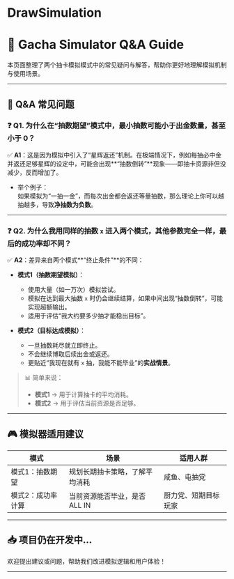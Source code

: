# DrawSimulation

# 🎲 Gacha Simulator Q&A Guide

本页面整理了两个抽卡模拟模式中的常见疑问与解答，帮助你更好地理解模拟机制与使用场景。

---

## 📌 Q&A 常见问题

### ❓ Q1. 为什么在“抽数期望”模式中，最小抽数可能小于出金数量，甚至小于 0？

✅ **A1**：这是因为模拟中引入了“星辉返还”机制。在极端情况下，例如每抽必中金并返还足够星辉的设定中，可能会出现**“抽数倒转”**现象——即抽卡资源非但没减少，反而增加了。

- 举个例子：  
  如果模拟为“一抽一金”，而每次出金都会返还等量抽数，那么理论上你可以越抽越多，导致**净抽数为负数**。

---

### ❓ Q2. 为什么我用同样的抽数 `x` 进入两个模式，其他参数完全一样，最后的成功率却不同？

✅ **A2**：差异来自两个模式**“终止条件”**的不同：

- **模式1（抽数期望模拟）**：
  - 使用大量（如一万次）模拟尝试。
  - 模拟在达到最大抽数 `x` 时仍会继续结算，如果中间出现“抽数倒转”，可能实现超额输出。
  - 适用于评估“我大约要多少抽才能稳出目标”。

- **模式2（目标达成模拟）**：
  - 一旦抽数耗尽就立即终止。
  - 不会继续博取后续出金或返还。
  - 更贴近“我现在就有 `x` 抽，我能不能毕业”的**实战情景**。

> 📊 简单来说：
> - **模式1** → 用于计算抽卡的平均消耗。
> - **模式2** → 用于评估当前资源是否足够。

---

## 🎮 模拟器适用建议

| 模式 | 场景 | 适用人群 |
|------|------|----------|
| 模式1：抽数期望 | 规划长期抽卡策略，了解平均消耗 | 咸鱼、屯抽党 |
| 模式2：成功率计算 | 当前资源能否毕业，是否ALL IN | 厨力党、短期目标玩家 |

---

## 📥 项目仍在开发中...

欢迎提出建议或问题，帮助我们改进模拟逻辑和用户体验！

---
